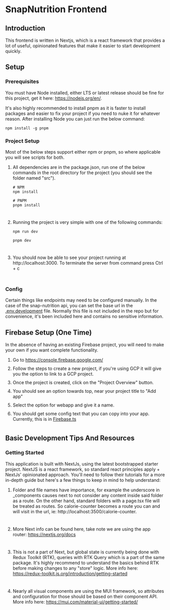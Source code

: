 <style>
   li {
       padding-bottom: 10px
   }
</style>

# SnapNutrition Frontend


## Introduction

This frontend is written in Nextjs, which is a react framework that provides a lot of useful, opinionated features that
make it easier to start development quickly.


## Setup
### Prerequisites
You must have Node installed, either LTS or latest release should be fine for this project, get it here: https://nodejs.org/en/.

It's also highly recommended to install pnpm as it is faster to install packages and easier to fix your project if you 
need to nuke it for whatever reason. After installing Node you can just run the below command:
```shell
npm install -g pnpm
```

### Project Setup

Most of the below steps support either npm or pnpm, so where applicable you will see scripts for both.

1. All dependencies are in the package.json, run one of the below commands in the root directory for the project 
(you should see the folder named "src").
 
    ```shell 
    # NPM
    npm install   
    ```
    ```shell
    # PNPM
    pnpm install
    ```

2. Running the project is very simple with one of the following commands:
   ```shell
   npm run dev
   ```
   ```shell
   pnpm dev
   ```

3. You should now be able to see your project running at http://localhost:3000. To terminate the server from command 
press Ctrl + c

### Config
Certain things like endpoints may need to be configured manually. In the case of the snap-nutrition api, you can set the
base url in the [.env.development](./.env.development) file. Normally this file is not included in the repo but for
convenience, it's been included here and contains no sensitive information.


## Firebase Setup (One Time)
In the absence of having an existing Firebase project, you will need to make your own if you want complete functionality.
1. Go to https://console.firebase.google.com/
2. Follow the steps to create a new project, if you're using GCP it will give you the option to link to a GCP project.
3. Once the project is created, click on the "Project Overview" button.
4. You should see an option towards top, near your project title to "Add app"
5. Select the option for webapp and give it a name.
6. You should get some config text that you can copy into your app. Currently, this is in [Firebase.ts](./src/app/_components/auth/firebase.ts)

## Basic Development Tips And Resources

### Getting Started
This application is built with NextJs, using the latest bootstrapped starter project. NextJS is a react framework, so 
standard react principles apply + NextJs' opinionated approach. You'll need to follow their tutorials for a more in-depth
guide but here's a few things to keep in mind to help understand:

1. Folder and file names have importance, for example the underscore in _components causes next to not consider any
content inside said folder as a route. On the other hand, standard folders with a page.tsx file will be treated as routes.
So calorie-counter becomes a route you can and will visit in the url, ie: http://localhost:3500/calorie-counter. 

2. More Next info can be found here, take note we are using the app router: https://nextjs.org/docs

3. This is not a part of Next, but global state is currently being done with Redux Toolkit (RTK), queries with RTK Query
which is a part of the same package. It's highly recommend to understand the basics behind RTK before making changes to 
any "store" logic. More info here: https://redux-toolkit.js.org/introduction/getting-started

4. Nearly all visual components are using the MUI framework, so attributes and configuration for those should be based 
on their component API. More info here: https://mui.com/material-ui/getting-started/